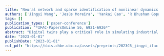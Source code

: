 ```yaml
---
title: "Neural network and sparse identification of nonlinear dynamics integrated algorithm for digital twin identification"
authors: ['Jingyi Wang', 'Jesús Moreira', 'Yankai Cao', 'R Bhushan Gopaluni']
tags: []
publication_types: ['paper-conference']
publication: "*IFAC-PapersOnLine 56, 6921-6926*"
abstract: "Digital twins play a critical role in simulating industrial manufacturing systems to increase productivity and reduce time spent on troubleshooting. Owing to the complexity of real-world industrial systems, automatic sparse identification has emerged as an attractive approach to perform digital twin modelling. The sparse identification of nonlinear dynamics (SINDy) is a machine learning algorithm that performs feature engineering by generating a model term library and then solves a sparse regression problem between the objective outputs and the generated features. By solving a linear-in-parameter sparse regression problem, SINDy provides automatic discovery of system governing equations. However, the performance of SINDy-based algorithms may decline dramatically when applied to identify complex nonlinear relationships, such as implicit relationships. The substantial number of input variables for a real industrial process may further complicate the modelling procedure. We therefore propose the neural network and SINDy integrated algorithm to automatically select the critical features from a model term library and utilize the neural network to capture the process nonlinearity that cannot be captured by a linear-in-parameter model. SINDy performs feature generation considering both numerical methods and first-principles knowledge, making the proposed algorithm a hybrid system identification approach. A diesel hydrotreating unit case study with 37 input variables is analyzed in this paper to demonstrate the advantages of the proposed algorithm for nonlinear digital twin identification. By combining the advantages from both SINDy and neural networks, the proposed algorithm is able to improve the output prediction accuracy for all the three objectives."
date: "2023-01-01"
publishDate: "2023-01-01"
rul_pdf: "https://dais.chbe.ubc.ca/assets/preprints/2023C6_jingyi_ifac.pdf"
---
```

